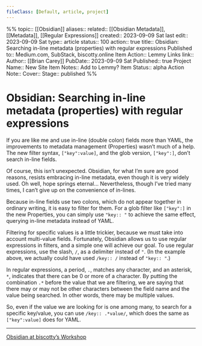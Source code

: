 ```yaml
---
fileClass: [Default, article, project]
---
```

%%
topic:: [[Obsidian]]
aliases:: 
related:: [[Obsidian Metadata]], [[Metadata]], [[Regular Expressions]]
created:: 2023-09-09 Sat
last edit:: 2023-09-09 Sat 
type:: article
status:: 100
action:: true
title:: Obsidian: Searching in-line metadata (properties) with regular expressions
Published to:: Medium.com, SubStack, biscotty.online
Item Action:: Lemmy Links
link:: 
Author:: [[Brian Carey]]
PubDate:: 2023-09-09 Sat
Published:: true
Project Name:: New Site
Item Notes:: Add to Lemmy?
Item Status:: alpha
Action Note:: 
Cover:: 
Stage:: published
%%
# Obsidian: Searching in-line metadata (properties) with regular expressions
If you are like me and use in-line (double colon) fields more than YAML, the improvements to metadata management (Properties) wasn’t much of a help. The new filter syntax, `["key":value]`, and the glob version, `["key":]`, don’t search in-line fields.

Of course, this isn’t unexpected. Obsidian, for what I’m sure are good reasons, resists embracing in-line metadata, even though it is very widely used. Oh well, hope springs eternal… Nevertheless, though I’ve tried many times, I can’t give up on the convenience of in-lines.

Because in-line fields use two colons, which do not appear together in ordinary writing, it is easy to filter for them. For a glob filter like `["key":]` in the new Properties, you can simply use `"key:: "` to achieve the same effect, querying in-line metadata instead of YAML.

Filtering for specific values is a little trickier, because we must take into account multi-value fields. Fortunately, Obsidian allows us to use regular expressions in filters, and a simple one will achieve our goal. To use regular expressions, use the slash, `/`, as a delimiter instead of `"`. (In the example above, we actually could have used `/key:: /` instead of `"key:: "`.)

In regular expressions, a period, `.`, matches any character, and an asterisk, `*`, indicates that there can be 0 or more of a character. By putting the combination `.*` before the value that we are filtering, we are saying that there may or may not be other characters between the field name and the value being searched. In other words, there may be multiple values.

So, even if the value we are looking for is one among many, to search for a specific key/value, you can use `/key:: .*value/`, which does the same as `["key":value]` does for YAML.

---

[Obsidian at biscotty’s Workshop](https://biscotty.online/obsidian)